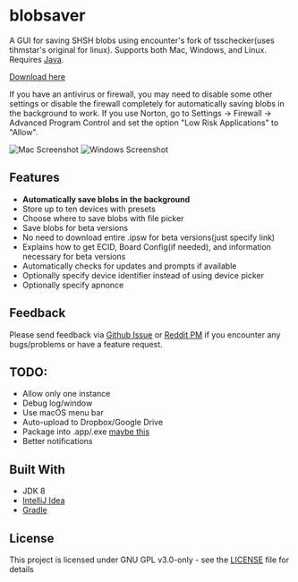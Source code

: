 # blobsaver
A GUI for saving SHSH blobs using encounter's fork of tsschecker(uses tihmstar's original for linux). Supports both Mac, Windows, and Linux. Requires [Java](https://java.com/inc/BrowserRedirect1.jsp).

[Download here](https://github.com/airsquared/blobsaver/releases/latest)

If you have an antivirus or firewall, you may need to disable some other settings or disable the firewall completely for automatically saving blobs in the background to work. If you use Norton, go to Settings -> Firewall -> Advanced Program Control and set the option "Low Risk Applications" to "Allow".

![Mac Screenshot](https://i.imgur.com/czq78Yf.png)
![Windows Screenshot](https://i.imgur.com/zlPh4JY.png)

## Features
- **Automatically save blobs in the background**
- Store up to ten devices with presets
- Choose where to save blobs with file picker
- Save blobs for beta versions
- No need to download entire .ipsw for beta versions(just specify link)
- Explains how to get ECID, Board Config(if needed), and information necessary for beta versions
- Automatically checks for updates and prompts if available
- Optionally specify device identifier instead of using device picker
- Optionally specify apnonce

## Feedback
Please send feedback via [Github Issue](https://github.com/airsquared/blobsaver/issues/new/choose) or [Reddit PM](https://www.reddit.com//message/compose?to=01110101_00101111&subject=Blobsaver+Feedback) if you encounter any bugs/problems or have a feature request. 

## TODO:
- Allow only one instance
- Debug log/window
- Use macOS menu bar
- Auto-upload to Dropbox/Google Drive
- Package into .app/.exe [maybe this](https://github.com/Jorl17/jar2app)
- Better notifications

## Built With
- JDK 8
- [IntelliJ Idea](https://www.jetbrains.com/idea/)
- [Gradle](https://gradle.org/) 

## License
This project is licensed under GNU GPL v3.0-only - see the [LICENSE](https://github.com/airsquared/blobsaver/blob/master/LICENSE) file for details
